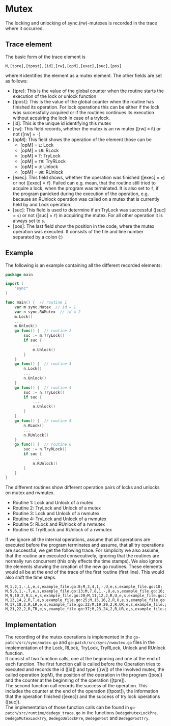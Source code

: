 # Mutex
The locking and unlocking of sync.(rw)-mutexes is recorded in the trace where it occurred.

## Trace element
The basic form of the trace element is 
```
M,[tpre],[tpost],[id],[rw],[opM],[exec],[suc],[pos]
```
where `M` identifies the element as a mutex element.
The other fields are set as follows:
- [tpre]: This is the value of the global counter when the routine starts 
the execution of the lock or unlock function
- [tpost]: This is the value of the global counter when the routine has finished 
its operation. For lock operations this can be either if the lock was successfully acquired or if the routines continues its execution without 
acquiring the lock in case of a trylock. 
- [id]: This is the unique id identifying this mutex
- [rw]: This field records, whether the mutex is an rw mutex ([rw] = `R`) or not
([rw] = `-`)
- [opM]: This field shows the operation of the element those can be
  - [opM] = `L`: Lock
  - [opM] = `LR`: RLock
  - [opM] = `T`: TryLock
  - [opM] = `TR`: TryRLock
  - [opM] = `U`: Unlock
  - [opM] = `UR`: RUnlock
- [exec]: This field shows, whether the operation was finished ([exec] = `e`) or
not ([exec] = `f`). Failed can e.g. mean, that the routine still tried to
acquire a lock, when the program was terminated. It is also set to `f`, if the 
program panicked during the execution of the operation, e.g. because an 
RUnlock operation was called on a mutex that is currently held by and Lock 
operation.
- [suc]: This field is used to determine if an TryLock was successful ([suc] = `s`)
or not ([suc] = `f`) in acquiring the mutex. For all other operation it is always
set to `s`.
- [pos]: The last field show the position in the code, where the mutex operation 
was executed. It consists of the file and line number separated by a colon (:)

## Example
 The following is an  example containing all the different recorded 
elements:
```go
package main

import (
    "sync"
)

func main() {  // routine 1
    var m sync.Mutex  // id = 1
    var n sync.RWMutex  // id = 2
    m.Lock()
    ...
    m.Unlock()
    go func() {  // routine 2
        suc := m.TryLock()
        if suc {
            ...
            m.Unlock()
        }
    }
    go func() {  // routine 3
        n.Lock()
        ...
        n.Unlock()
    }
    go func() {  // routine 4
        suc := n.TryLock()
        if suc {
            ...
            n.Unlock()
        }
    }
    go func() {  // routine 5
        n.RLock()
        ...
        n.RUnlock()
    }
    go func() {  // routine 6
        suc := n.TryRLock()
        if suc {
            ...
            n.RUnlock()
        }
    }
}
```
The different routines show different operation pairs of locks and unlocks on mutex and rwmutex.
- Routine 1: Lock and Unlock of a mutex
- Routine 2: TryLock and Unlock of a mutex
- Routine 3: Lock and Unlock of a rwmutex
- Routine 4: TryLock and Unlock of a rwmutex
- Routine 5: RLock and RUnlock of a rwmutex
- Routine 6: TryRLock and RUnlock of a rwmutex

If we ignore all the internal operations, assume that all operations are executed
before the program terminates and assume, that all try operations are successful, 
we get the following trace. For simplicity we also assume, that the routine 
are executed consecutively, ignoring that the routines are normally
run concurrent (this only effects the time stamps). We also ignore the elements showing the creation of the new go routines. These elements would all be at the end of the trace of the first routine (first line). This would also 
shift the time steps.
```
M,1,2,1,-,L,e,s,example_file.go:8;M,3,4,1,-,U,e,s,example_file.go:10;
M,5,6,1,-,T,e,s,example_file.go:13;M,7,8,1,-,U,e,s,example_file.go:16;
M,9,10,2,R,L,e,s,example_file.go:20;M,11,12,2,R,U,e,s,example_file.go:22;
M,13,14,2,R,T,e,s,example_file.go:25;M,15,16,2,R,U,e,s,example_file.go:28;
M,17,18,2,R,LR,e,s,example_file.go:32;M,19,20,2,R,UR,e,s,example_file.go:34;
M,21,22,2,R,TR,e,s,example_file.go:37;M,23,24,2,R,UR,e,s,example_file.go:40;
```

## Implementation
The recording of the mutex operations is implemented in the `go-patch/src/sync/mutex.go` and `go-patch/src/sync/rwmutex.go` files in the implementation of the 
Lock, RLock, TryLock, TryRLock, Unlock and RUnlock function.\
It consist of 
two function calls, one at the beginning and one at the end of each function.
The first function call is called before the Operation tries to executed 
and records the id ([id]) and type ([rw]) of the involved mutex, the called operation (opM), the position of the operation in the program ([pos]) and the counter at the beginning of the operation ([tpre]).\
The second function call records the success of the operation. This includes 
the counter at the end of the operation ([tpost]), the information that the 
operation finished ([exec]) and the success of try lock operations ([suc]).\
The implementation of those function calls can be found in 
`go-patch/src/runtime/dedego_trace.go` in the functions `DedegoMutexLockPre`, 
`DedegoMutexLockTry`, `DedegoUnlockPre`, `DedegoPost` and `DedegoPostTry`.